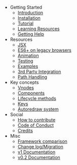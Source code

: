 - Getting Started
	- [Introduction](index.md)
	- [Installation](installation.md)
	- [Tutorial](simple-application.md)
	- [Learning Resources](learning-mithril.md)
	- [Getting Help](support.md)
- Resources
	- [JSX](jsx.md)
	- [ES6+ on legacy browsers](es6.md)
	- [Animation](animation.md)
	- [Testing](testing.md)
	- [Examples](examples.md)
	- [3rd Party Integration](integrating-libs.md)
	- [Path Handling](paths.md)
- Key concepts
	- [Vnodes](vnodes.md)
	- [Components](components.md)
	- [Lifecycle methods](lifecycle-methods.md)
	- [Keys](keys.md)
	- [Autoredraw system](autoredraw.md)
- Social
	- [How to contribute](contributing.md)
	- [Code of Conduct](code-of-conduct.md)
	- [Credits](credits.md)
- Misc
	- [Framework comparison](framework-comparison.md)
	- [Change log/Migration](changelog.md)
	- [v1 Documentation](https://mithril.js.org/archive/v1.1.7/)
	- [v0.2 Documentation](https://mithril.js.org/archive/v0.2.5/)
